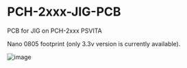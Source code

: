 # PCH-2xxx-JIG-PCB
PCB for JIG on PCH-2xxx PSVITA


Nano 0805 footprint (only 3.3v version is currently available).

![image](https://github.com/SKGleba/bert/assets/203427/2ab4a766-8573-4ebe-aaa1-2726b49dc01b)

